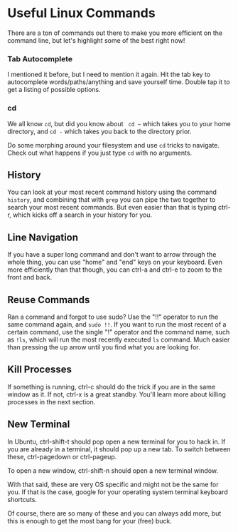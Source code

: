 # Useful Linux Commands
There are a ton of commands out there to make you more efficient on the command line, but let's highlight some of the best right now!

### Tab Autocomplete

I mentioned it before, but I need to mention it again. Hit the tab key to autocomplete words/paths/anything and save yourself time. Double tap it to get a listing of possible options. 

### cd 

We all know ```cd```, but did you know about ``` cd ~``` which takes you to your home directory, and ```cd -``` which takes you back to the directory prior. 

Do some morphing around your filesystem and use ```cd``` tricks to navigate. Check out what happens if you just type ```cd``` with no arguments. 

## History

You can look at your most recent command history using the command ```history```, and combining that with ```grep``` you can pipe the two together to search your most recent commands. But even easier than that is typing ctrl-r, which kicks off a search in your history for you.

## Line Navigation

If you have a super long command and don't want to arrow through the whole thing, you can use "home" and "end" keys on your keyboard. Even more efficiently than that though, you can ctrl-a and ctrl-e to zoom to the front and back. 

## Reuse Commands

Ran a command and forgot to use sudo?  Use the "!!" operator to run the same command again, and ```sudo !!```. If you want to run the most recent of a certain command, use the single "!" operator and the command name, such as ```!ls```, which will run the most recently executed ```ls``` command. Much easier than pressing the up arrow until you find what you are looking for.

## Kill Processes 

If something is running, ctrl-c should do the trick if you are in the same window as it. If not, ctrl-x is a great standby. You'll learn more about killing processes in the next section. 

## New Terminal

In Ubuntu, ctrl-shift-t should pop open a new terminal for you to hack in. If you are already in a terminal, it should pop up a new tab. To switch between these, ctrl-pagedown or ctrl-pageup. 

To open a new window, ctrl-shift-n should open a new terminal window. 

With that said, these are very OS specific and might not be the same for you. If that is the case, google for your operating system terminal keyboard shortcuts. 

Of course, there are so many of these and you can always add more, but this is enough to get the most bang for your (free) buck.